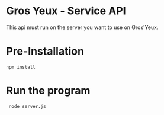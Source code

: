 # Gros Yeux - Service API

This api must run on the server you want to use on Gros'Yeux.

# Pre-Installation

``` npm install ```

# Run the program 

``` node server.js```
